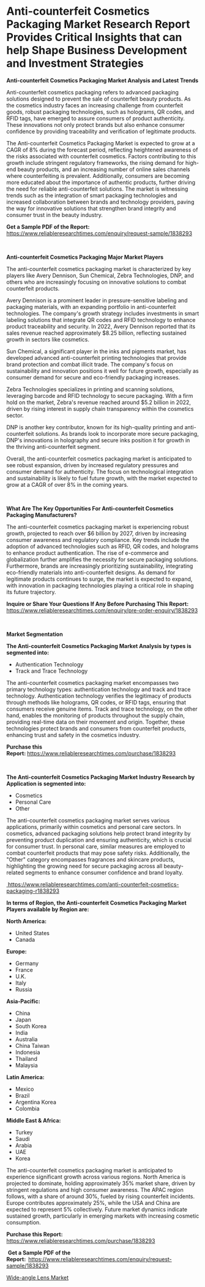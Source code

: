 <p><h1>Anti-counterfeit Cosmetics Packaging Market Research Report Provides Critical Insights that can help Shape Business Development and Investment Strategies</h1></p><p><strong>Anti-counterfeit Cosmetics Packaging Market Analysis and Latest Trends</strong></p>
<p><p>Anti-counterfeit cosmetics packaging refers to advanced packaging solutions designed to prevent the sale of counterfeit beauty products. As the cosmetics industry faces an increasing challenge from counterfeit goods, robust packaging technologies, such as holograms, QR codes, and RFID tags, have emerged to assure consumers of product authenticity. These innovations not only protect brands but also enhance consumer confidence by providing traceability and verification of legitimate products.</p><p>The Anti-counterfeit Cosmetics Packaging Market is expected to grow at a CAGR of 8% during the forecast period, reflecting heightened awareness of the risks associated with counterfeit cosmetics. Factors contributing to this growth include stringent regulatory frameworks, the rising demand for high-end beauty products, and an increasing number of online sales channels where counterfeiting is prevalent. Additionally, consumers are becoming more educated about the importance of authentic products, further driving the need for reliable anti-counterfeit solutions. The market is witnessing trends such as the integration of smart packaging technologies and increased collaboration between brands and technology providers, paving the way for innovative solutions that strengthen brand integrity and consumer trust in the beauty industry.</p></p>
<p><strong>Get a Sample PDF of the Report:&nbsp;</strong> <a href="https://www.reliableresearchtimes.com/enquiry/request-sample/1838293?utm_campaign=2139&utm_medium=2&utm_source=Github&utm_content=ia&utm_term=10022025&utm_id=anti-counterfeit-cosmetics-packaging">https://www.reliableresearchtimes.com/enquiry/request-sample/1838293</a></p>
<p>&nbsp;</p>
<p><strong>Anti-counterfeit Cosmetics Packaging Major Market Players</strong></p>
<p><p>The anti-counterfeit cosmetics packaging market is characterized by key players like Avery Dennison, Sun Chemical, Zebra Technologies, DNP, and others who are increasingly focusing on innovative solutions to combat counterfeit products. </p><p>Avery Dennison is a prominent leader in pressure-sensitive labeling and packaging materials, with an expanding portfolio in anti-counterfeit technologies. The company's growth strategy includes investments in smart labeling solutions that integrate QR codes and RFID technology to enhance product traceability and security. In 2022, Avery Dennison reported that its sales revenue reached approximately $8.25 billion, reflecting sustained growth in sectors like cosmetics.</p><p>Sun Chemical, a significant player in the inks and pigments market, has developed advanced anti-counterfeit printing technologies that provide brand protection and combat illicit trade. The company's focus on sustainability and innovation positions it well for future growth, especially as consumer demand for secure and eco-friendly packaging increases.</p><p>Zebra Technologies specializes in printing and scanning solutions, leveraging barcode and RFID technology to secure packaging. With a firm hold on the market, Zebra's revenue reached around $5.2 billion in 2022, driven by rising interest in supply chain transparency within the cosmetics sector.</p><p>DNP is another key contributor, known for its high-quality printing and anti-counterfeit solutions. As brands look to incorporate more secure packaging, DNP's innovations in holography and secure inks position it for growth in the thriving anti-counterfeit segment.</p><p>Overall, the anti-counterfeit cosmetics packaging market is anticipated to see robust expansion, driven by increased regulatory pressures and consumer demand for authenticity. The focus on technological integration and sustainability is likely to fuel future growth, with the market expected to grow at a CAGR of over 8% in the coming years.</p></p>
<p>&nbsp;</p>
<p><strong>What Are The Key Opportunities For Anti-counterfeit Cosmetics Packaging Manufacturers?</strong></p>
<p><p>The anti-counterfeit cosmetics packaging market is experiencing robust growth, projected to reach over $6 billion by 2027, driven by increasing consumer awareness and regulatory compliance. Key trends include the adoption of advanced technologies such as RFID, QR codes, and holograms to enhance product authentication. The rise of e-commerce and globalization further amplifies the necessity for secure packaging solutions. Furthermore, brands are increasingly prioritizing sustainability, integrating eco-friendly materials into anti-counterfeit designs. As demand for legitimate products continues to surge, the market is expected to expand, with innovation in packaging technologies playing a critical role in shaping its future trajectory.</p></p>
<p><strong>Inquire or Share Your Questions If Any Before Purchasing This Report:</strong> <a href="https://www.reliableresearchtimes.com/enquiry/pre-order-enquiry/1838293?utm_campaign=2139&utm_medium=2&utm_source=Github&utm_content=ia&utm_term=10022025&utm_id=anti-counterfeit-cosmetics-packaging">https://www.reliableresearchtimes.com/enquiry/pre-order-enquiry/1838293</a></p>
<p>&nbsp;</p>
<p><strong>Market Segmentation</strong></p>
<p><strong>The Anti-counterfeit Cosmetics Packaging Market Analysis by types is segmented into:</strong></p>
<p><ul><li>Authentication Technology</li><li>Track and Trace Technology</li></ul></p>
<p><p>The anti-counterfeit cosmetics packaging market encompasses two primary technology types: authentication technology and track and trace technology. Authentication technology verifies the legitimacy of products through methods like holograms, QR codes, or RFID tags, ensuring that consumers receive genuine items. Track and trace technology, on the other hand, enables the monitoring of products throughout the supply chain, providing real-time data on their movement and origin. Together, these technologies protect brands and consumers from counterfeit products, enhancing trust and safety in the cosmetics industry.</p></p>
<p><strong>Purchase this Report:&nbsp;</strong><a href="https://www.reliableresearchtimes.com/purchase/1838293?utm_campaign=2139&utm_medium=2&utm_source=Github&utm_content=ia&utm_term=10022025&utm_id=anti-counterfeit-cosmetics-packaging">https://www.reliableresearchtimes.com/purchase/1838293</a></p>
<p>&nbsp;</p>
<p><strong>The Anti-counterfeit Cosmetics Packaging Market Industry Research by Application is segmented into:</strong></p>
<p><ul><li>Cosmetics</li><li>Personal Care</li><li>Other</li></ul></p>
<p><p>The anti-counterfeit cosmetics packaging market serves various applications, primarily within cosmetics and personal care sectors. In cosmetics, advanced packaging solutions help protect brand integrity by preventing product duplication and ensuring authenticity, which is crucial for consumer trust. In personal care, similar measures are employed to combat counterfeit products that may pose safety risks. Additionally, the "Other" category encompasses fragrances and skincare products, highlighting the growing need for secure packaging across all beauty-related segments to enhance consumer confidence and brand loyalty.</p></p>
<p><a href="https://www.reliableresearchtimes.com/anti-counterfeit-cosmetics-packaging-r1838293?utm_campaign=2139&utm_medium=2&utm_source=Github&utm_content=ia&utm_term=10022025&utm_id=anti-counterfeit-cosmetics-packaging">&nbsp;https://www.reliableresearchtimes.com/anti-counterfeit-cosmetics-packaging-r1838293</a></p>
<p><strong>In terms of Region, the Anti-counterfeit Cosmetics Packaging Market Players available by Region are:</strong></p>
<p>
    <p> <strong> North America: </strong>
        <ul>
            <li>United States</li>
            <li>Canada</li>
        </ul>
        </p> 
    <p> <strong> Europe: </strong>
        <ul>
            <li>Germany</li>
            <li>France</li>
            <li>U.K.</li>
            <li>Italy</li>
            <li>Russia</li>
        </ul>
        </p> 
    <p> <strong> Asia-Pacific: </strong>
        <ul>
            <li>China</li>
            <li>Japan</li>
            <li>South Korea</li>
            <li>India</li>
            <li>Australia</li>
            <li>China Taiwan</li>
            <li>Indonesia</li>
            <li>Thailand</li>
            <li>Malaysia</li>
        </ul>
        </p> 
    <p> <strong> Latin America: </strong>
        <ul>
            <li>Mexico</li>
            <li>Brazil</li>
            <li>Argentina Korea</li>
            <li>Colombia</li>
        </ul>
        </p> 
    <p> <strong> Middle East & Africa: </strong>
        <ul>
            <li>Turkey</li>
            <li>Saudi</li>
            <li>Arabia</li>
            <li>UAE</li>
            <li>Korea</li>
        </ul>
    </p>
    </p>
<p><p>The anti-counterfeit cosmetics packaging market is anticipated to experience significant growth across various regions. North America is projected to dominate, holding approximately 35% market share, driven by stringent regulations and high consumer awareness. The APAC region follows, with a share of around 30%, fueled by rising counterfeit incidents. Europe contributes approximately 25%, while the USA and China are expected to represent 5% collectively. Future market dynamics indicate sustained growth, particularly in emerging markets with increasing cosmetic consumption.</p></p>
<p><strong>Purchase this Report: </strong><a href="https://www.reliableresearchtimes.com/purchase/1838293?utm_campaign=2139&utm_medium=2&utm_source=Github&utm_content=ia&utm_term=10022025&utm_id=anti-counterfeit-cosmetics-packaging">https://www.reliableresearchtimes.com/purchase/1838293</a></p>
<p>&nbsp;<strong>Get a Sample PDF of the Report:&nbsp;&nbsp;</strong><a href="https://www.reliableresearchtimes.com/enquiry/request-sample/1838293?utm_campaign=2139&utm_medium=2&utm_source=Github&utm_content=ia&utm_term=10022025&utm_id=anti-counterfeit-cosmetics-packaging">https://www.reliableresearchtimes.com/enquiry/request-sample/1838293</a></p>
<p><strong></strong></p>
<p><p><a href="https://github.com/petbigbeepjn/Market-Research-Report-List-1/blob/main/wide-angle-lens-market.md?utm_campaign=2139&utm_medium=2&utm_source=Github&utm_content=ia&utm_term=10022025&utm_id=anti-counterfeit-cosmetics-packaging">Wide-angle Lens Market</a></p></p>